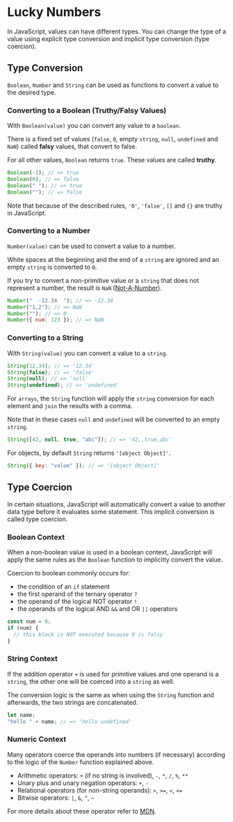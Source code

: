 # Lucky Numbers

In JavaScript, values can have different types. You can change the type of a value using explicit type conversion and implicit type conversion (type coercion).

## Type Conversion

`Boolean`, `Number` and `String` can be used as functions to convert a value to the desired type.

### Converting to a Boolean (Truthy/Falsy Values)

With `Boolean(value)` you can convert any value to a `boolean`.

There is a fixed set of values (`false`, `0`, empty `string`, `null`, `undefined` and `NaN`) called **falsy** values, that convert to false.

For all other values, `Boolean` returns `true`. These values are called **truthy**.

```js
Boolean(-1); // => true
Boolean(0); // => false
Boolean(" "); // => true
Boolean(""); // => false
```

Note that because of the described rules, `'0'`, `'false'`, `[]` and `{}` are truthy in JavaScript.

### Converting to a Number

`Number(value)` can be used to convert a value to a number.

White spaces at the beginning and the end of a `string` are ignored and an empty `string` is converted to `0`.

If you try to convert a non-primitive value or a `string` that does not represent a number, the result is `NaN` ([Not-A-Number](https://developer.mozilla.org/en-US/docs/Web/JavaScript/Reference/Global_Objects/NaN)).

```js
Number("  -12.34  "); // => -12.34
Number("1,2"); // => NaN
Number(""); // => 0
Number({ num: 123 }); // => NaN
```

### Converting to a String

With `String(value)` you can convert a value to a `string`.

```js
String(12.34); // => '12.34'
String(false); // => 'false'
String(null); // => 'null'
String(undefined); // => 'undefined'
```

For `arrays`, the `String` function will apply the `string` conversion for each element and `join` the results with a comma.

Note that in these cases `null` and `undefined` will be converted to an empty `string`.

```js
String([42, null, true, "abc"]); // => '42,,true,abc'
```

For objects, by default `String` returns `'[object Object]'`.

```js
String({ key: "value" }); // => '[object Object]'
```

## Type Coercion

In certain situations, JavaScript will automatically convert a value to another data type before it evaluates some statement. This implicit conversion is called type coercion.

### Boolean Context

When a non-boolean value is used in a boolean context, JavaScript will apply the same rules as the `Boolean` function to implicitly convert the value.

Coercion to boolean commonly occurs for:

- the condition of an `if` statement
- the first operand of the ternary operator `?`
- the operand of the logical NOT operator `!`
- the operands of the logical AND `&&` and OR `||` operators

```js
const num = 0;
if (num) {
  // this block is NOT executed because 0 is falsy
}
```

### String Context

If the addition operator `+` is used for primitive values and one operand is a `string`, the other one will be coerced into a `string` as well.

The conversion logic is the same as when using the `String` function and afterwards, the two strings are concatenated.

```js
let name;
"hello " + name; // => 'hello undefined'
```

### Numeric Context

Many operators coerce the operands into numbers (if necessary) according to the logic of the `Number` function explained above.

- Arithmetic operators: `+` (if no string is involved), `-`, `*`, `/`, `%`, `**`
- Unary plus and unary negation operators: `+`, `-`
- Relational operators (for non-string operands): `>`, `>=`, `<`, `<=`
- Bitwise operators: `|`, `&`, `^`, `~`

For more details about these operator refer to [MDN](https://developer.mozilla.org/en-US/docs/Web/JavaScript/Reference/Operators).
